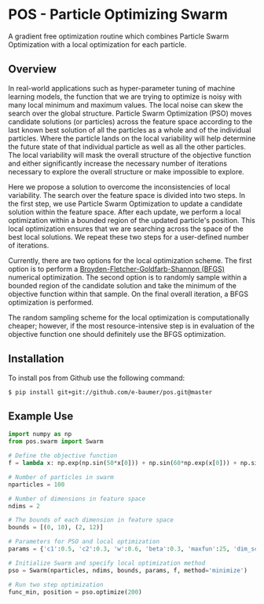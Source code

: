 # POS - Particle Optimizing Swarm
A gradient free optimization routine which combines Particle Swarm Optimization with a local optimization for each particle.


## Overview
In real-world applications such as hyper-parameter tuning of machine learning models, the function that we are trying to optimize is noisy with
many local minimum and maximum values. The local noise can skew the search over the global structure. Particle Swarm Optimization (PSO) 
moves candidate solutions (or particles) across the feature space according to the last known best solution of all the particles as a whole and of
the individual particles. Where the particle lands on the local variability will help determine the future state of that individual particle as well
as all the other particles. The local variability will mask the overall structure of the objective function and either significantly increase the 
necessary number of iterations necessary to explore the overall structure or make impossible to explore. 

Here we propose a solution to overcome the inconsistencies of local variability. The search over the feature space is divided into two steps. 
In the first step, we use Particle Swarm Optimization to update a candidate solution within the feature space. After each update, we perform a local
optimization within a bounded region of the updated particle's position. This local optimization ensures that we are searching across the space
of the best local solutions. We repeat these two steps for a user-defined number of iterations.

Currently, there are two options for the local optimization scheme. The first option is to perform a [Broyden-Fletcher-Goldfarb-Shannon (BFGS)](https://en.wikipedia.org/wiki/Broyden%E2%80%93Fletcher%E2%80%93Goldfarb%E2%80%93Shanno_algorithm)
numerical optimization. The second option is to randomly sample within a bounded region of the candidate solution and take the minimum of the objective
function within that sample. On the final overall iteration, a BFGS optimization is performed.

The random sampling scheme for the local optimization is computationally cheaper; however, if the most resource-intensive step is in evaluation of
the objective function one should definitely use the BFGS optimization.


## Installation
To install pos from Github use the following command:
```shell
$ pip install git+git://github.com/e-baumer/pos.git@master
```

## Example Use
```python
import numpy as np
from pos.swarm import Swarm

# Define the objective function
f = lambda x: np.exp(np.sin(50*x[0])) + np.sin(60*np.exp(x[0])) + np.sin(70*np.sin(x[1]))

# Number of particles in swarm
nparticles = 100

# Number of dimensions in feature space
ndims = 2

# The bounds of each dimension in feature space
bounds = [(0, 10), (2, 12)]

# Parameters for PSO and local optimization
params = {'c1':0.5, 'c2':0.3, 'w':0.6, 'beta':0.3, 'maxfun':25, 'dim_scale':[0.02]}

# Initialize Swarm and specify local optimization method
pso = Swarm(nparticles, ndims, bounds, params, f, method='minimize')

# Run two step optimization
func_min, position = pso.optimize(200)
```


